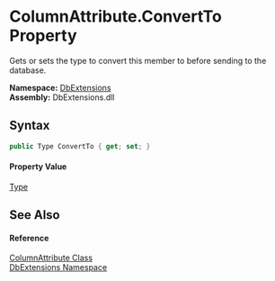 ColumnAttribute.ConvertTo Property
==================================
Gets or sets the type to convert this member to before sending to the database.
  
**Namespace:** [DbExtensions][1]  
**Assembly:** DbExtensions.dll

Syntax
------

```csharp
public Type ConvertTo { get; set; }
```

#### Property Value
[Type][2]

See Also
--------

#### Reference
[ColumnAttribute Class][3]  
[DbExtensions Namespace][1]  

[1]: ../README.md
[2]: https://learn.microsoft.com/dotnet/api/system.type
[3]: README.md